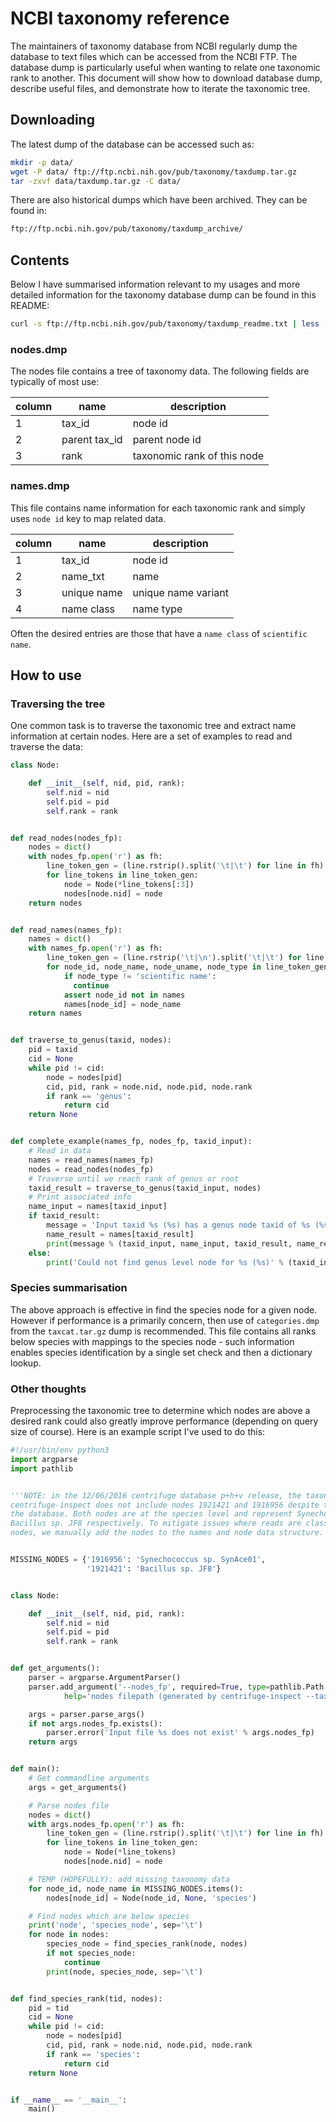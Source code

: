 # NCBI taxonomy reference
The maintainers of taxonomy database from NCBI regularly dump the database to text files which can be accessed from the NCBI
FTP. The database dump is particularly useful when wanting to relate one taxonomic rank to another. This document will show
how to download database dump, describe useful files, and demonstrate how to iterate the taxonomic tree.

## Downloading
The latest dump of the database can be accessed such as:
```bash
mkdir -p data/
wget -P data/ ftp://ftp.ncbi.nih.gov/pub/taxonomy/taxdump.tar.gz
tar -zxvf data/taxdump.tar.gz -C data/
```

There are also historical dumps which have been archived. They can be found in:
```bash
ftp://ftp.ncbi.nih.gov/pub/taxonomy/taxdump_archive/
```

## Contents
Below I have summarised information relevant to my usages and more detailed information for the taxonomy database dump can be
found in this README:
```bash
curl -s ftp://ftp.ncbi.nih.gov/pub/taxonomy/taxdump_readme.txt | less
```

### nodes.dmp
The nodes file contains a tree of taxonomy data. The following fields are typically of most use:

| column    | name              | description                   |
| ---       | ---               | ---                           |
| 1         | tax_id            | node id                       |
| 2         | parent tax_id     | parent node id                |
| 3         | rank              | taxonomic rank of this node   |

### names.dmp
This file contains name information for each taxonomic rank and simply uses `node id` key to map related data.

| column    | name          | description           |
| ---       | ---           | ---                   |
| 1         | tax_id        | node id               |
| 2         | name_txt      | name                  |
| 3         | unique name   | unique name variant   |
| 4         | name class    | name type             |

Often the desired entries are those that have a `name class` of `scientific name`.

## How to use
### Traversing the tree
One common task is to traverse the taxonomic tree and extract name information at certain nodes. Here are a set of examples
to read and traverse the data:
```python
class Node:

    def __init__(self, nid, pid, rank):
        self.nid = nid
        self.pid = pid
        self.rank = rank


def read_nodes(nodes_fp):
    nodes = dict()
    with nodes_fp.open('r') as fh:
        line_token_gen = (line.rstrip().split('\t|\t') for line in fh)
        for line_tokens in line_token_gen:
            node = Node(*line_tokens[:3])
            nodes[node.nid] = node
    return nodes


def read_names(names_fp):
    names = dict()
    with names_fp.open('r') as fh:
        line_token_gen = (line.rstrip('\t|\n').split('\t|\t') for line in fh)
        for node_id, node_name, node_uname, node_type in line_token_gen:
            if node_type != 'scientific name':
              continue
            assert node_id not in names
            names[node_id] = node_name
    return names


def traverse_to_genus(taxid, nodes):
    pid = taxid
    cid = None
    while pid != cid:
        node = nodes[pid]
        cid, pid, rank = node.nid, node.pid, node.rank
        if rank == 'genus':
            return cid
    return None


def complete_example(names_fp, nodes_fp, taxid_input):
    # Read in data
    names = read_names(names_fp)
    nodes = read_nodes(nodes_fp)
    # Traverse until we reach rank of genus or root
    taxid_result = traverse_to_genus(taxid_input, nodes)
    # Print associated info
    name_input = names[taxid_input]
    if taxid_result:
        message = 'Input taxid %s (%s) has a genus node taxid of %s (%s)'
        name_result = names[taxid_result]
        print(message % (taxid_input, name_input, taxid_result, name_result))
    else:
        print('Could not find genus level node for %s (%s)' % (taxid_input, name_input))

```

### Species summarisation
The above approach is effective in find the species node for a given node. However if performance is a primarily concern,
then use of `categories.dmp` from the `taxcat.tar.gz` dump is recommended. This file contains all ranks below species with
mappings to the species node - such information enables species identification by a single set check and then a dictionary
lookup.

### Other thoughts
Preprocessing the taxonomic tree to determine which nodes are above a desired rank could also greatly improve performance
(depending on query size of course). Here is an example script I've used to do this:
```python
#!/usr/bin/env python3
import argparse
import pathlib


'''NOTE: in the 12/06/2016 centrifuge database p+h+v release, the taxonomy tree generated by
centrifuge-inspect does not include nodes 1921421 and 1916956 despite these taxa being present in
the database. Both nodes are at the species level and represent Synechococcus sp. SynAce01 and
Bacillus sp. JF8 respectively. To mitigate issues where reads are classified to either of these
nodes, we manually add the nodes to the names and node data structure.'''


MISSING_NODES = {'1916956': 'Synechococcus sp. SynAce01',
                 '1921421': 'Bacillus sp. JF8'}


class Node:

    def __init__(self, nid, pid, rank):
        self.nid = nid
        self.pid = pid
        self.rank = rank


def get_arguments():
    parser = argparse.ArgumentParser()
    parser.add_argument('--nodes_fp', required=True, type=pathlib.Path,
            help='nodes filepath (generated by centrifuge-inspect --taxonomy-tree)')

    args = parser.parse_args()
    if not args.nodes_fp.exists():
        parser.error('Input file %s does not exist' % args.nodes_fp)
    return args


def main():
    # Get commandline arguments
    args = get_arguments()

    # Parse nodes file
    nodes = dict()
    with args.nodes_fp.open('r') as fh:
        line_token_gen = (line.rstrip().split('\t|\t') for line in fh)
        for line_tokens in line_token_gen:
            node = Node(*line_tokens)
            nodes[node.nid] = node

    # TEMP (HOPEFULLY): add missing taxonomy data
    for node_id, node_name in MISSING_NODES.items():
        nodes[node_id] = Node(node_id, None, 'species')

    # Find nodes which are below species
    print('node', 'species_node', sep='\t')
    for node in nodes:
        species_node = find_species_rank(node, nodes)
        if not species_node:
            continue
        print(node, species_node, sep='\t')


def find_species_rank(tid, nodes):
    pid = tid
    cid = None
    while pid != cid:
        node = nodes[pid]
        cid, pid, rank = node.nid, node.pid, node.rank
        if rank == 'species':
            return cid
    return None


if __name__ == '__main__':
    main()
```
